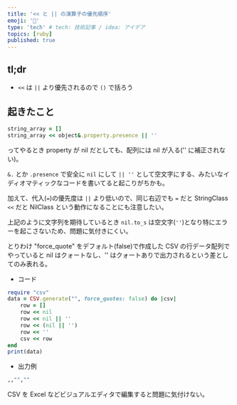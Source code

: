 ```yaml
---
title: '<< と || の演算子の優先順序'
emoji: '🦁'
type: 'tech' # tech: 技術記事 / idea: アイデア
topics: [ruby]
published: true
---
```


## tl;dr

- `<<` は `||` より優先されるので `()` で括ろう

## 起きたこと

```ruby
string_array = []
string_array << object&.property.presence || ''
```

ってやるとき property が nil だとしても、配列には nil が入る('' に補正されない)。

`&.` とか `.presence` で安全に `nil` にして `|| ''` として空文字にする、みたいなイディオマティックなコードを書いてると起こりがちかも。

加えて、代入(`=`)の優先度は `||` より低いので、同じ右辺でも `=` だと StringClass `<<` だと NilClass という動作になることにも注意したい。

上記のように文字列を期待しているとき `nil.to_s` は空文字(`''`)となり特にエラーを起こさないため、問題に気付きにくい。

とりわけ "force_quote" をデフォルト(false)で作成した CSV の行データ配列でやっていると nil はクォートなし、'' はクォートありで出力されるという差としてのみ表れる。

- コード

```ruby
require "csv"
data = CSV.generate("", force_quotes: false) do |csv|
    row = []
    row << nil
    row << nil || ''
    row << (nil || '')
    row << ''
    csv << row
end
print(data)
```

- 出力例

```sh
,,"",""
```

CSV を Excel などビジュアルエディタで編集すると問題に気付けない。
